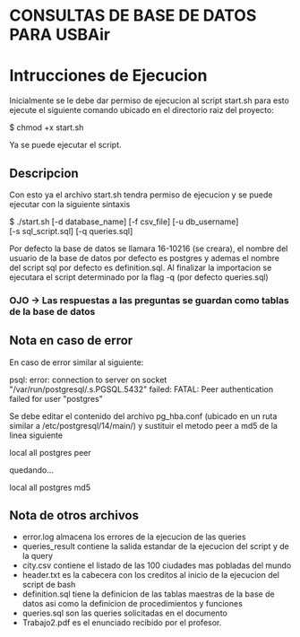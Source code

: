 # CONSULTAS DE BASE DE DATOS PARA USBAir

# Intrucciones de Ejecucion
Inicialmente se le debe dar permiso de ejecucion al script start.sh
para esto ejecute el siguiente comando ubicado en el directorio raiz del proyecto:

$ chmod +x start.sh

Ya se puede ejecutar el script.

## Descripcion

Con esto ya el archivo start.sh tendra permiso de ejecucion y 
se puede ejecutar con la siguiente sintaxis

$ ./start.sh [-d database_name] [-f csv_file] [-u db_username] \
    [-s sql_script.sql] [-q queries.sql]

Por defecto la base de datos se llamara 16-10216 (se creara), el nombre del usuario de la base de datos por defecto es postgres y ademas el nombre del script sql por defecto es definition.sql. Al finalizar la importacion se ejecutara el script determinado por la flag -q (por defecto queries.sql)

### OJO -> Las respuestas a las preguntas se guardan como tablas de la base de datos

## Nota en caso de error
En caso de error similar al siguiente:

psql: error: connection to server on socket "/var/run/postgresql/.s.PGSQL.5432" failed: FATAL:  Peer authentication failed for user "postgres"

Se debe editar el contenido del archivo pg_hba.conf (ubicado en un ruta similar a /etc/postgresql/14/main/) y sustituir el metodo peer a md5 de la linea siguiente

local   all             postgres                                peer

quedando...

local   all             postgres                                md5

## Nota de otros archivos
- error.log almacena los errores de la ejecucion de las queries
- queries_result contiene la salida estandar de la ejecucion del script y de la query
- city.csv contiene el listado de las 100 ciudades mas pobladas del mundo
- header.txt es la cabecera con los creditos al inicio de la ejecucion del script de bash
- definition.sql tiene la definicion de las tablas maestras de la base de datos asi como la definicion de procedimientos y funciones
- queries.sql son las queries solicitadas en el documento
- Trabajo2.pdf es el enunciado recibido por el profesor.

